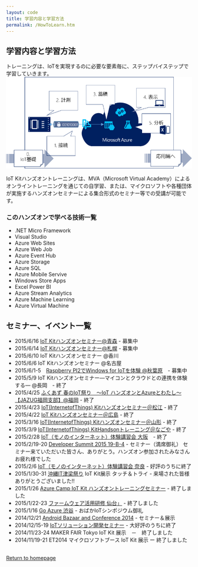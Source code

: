 ```yaml
---
layout: code
title: 学習内容と学習方法
permalink: /HowToLearn.htm
---
```


## 学習内容と学習方法

トレーニングは、IoTを実現するのに必要な要素毎に、ステップバイステップで学習していきます。
<img src="images/LearningStep2.png">

IoT Kitハンズオントレーニングは、MVA（Microsoft Virtual Academy）によるオンライントレーニングを通じての自学習、または、マイクロソフトや各種団体が実施するハンズオンセミナーによる集合形式のセミナー等での受講が可能です。

### このハンズオンで学べる技術一覧

* .NET Micro Framework
* Visual Studio
* Azure Web Sites
* Azure Web Job
* Azure Event Hub
* Azure Storage
* Azure SQL
* Azure Mobile Servive
* Windows Store Apps
* Excel Power BI
* Azure Stream Analytics
* Azure Machine Learning
* Azure Virtual Machine

## セミナー、イベント一覧

* 2015/6/16  [IoT Kitハンズオンセミナー@青森](https://sites.google.com/site/aomoriiot/H27/1) - 募集中
* 2015/6/14  [IoT Kitハンズオンセミナー@札幌](http://iot-algyan-do.connpass.com/event/15188/) - 募集中
* 2015/6/10  IoT Kitハンズオンセミナー @香川
* 2015/6/6   IoT Kitハンズオンセミナー @名古屋
* 2015/6/1-5　[Raspberry PI2でWindows for IoTを体験 @秋葉原](http://windows10.connpass.com/)　- 募集中
* 2015/5/9   IoT Kitハンズオンセミナー―マイコンとクラウドとの連携を体験する― @長岡　- 終了
* 2015/4/25  [ふくあず 春のIoT祭り　～IoT ハンズオンとAzureとわたし～ 【JAZUG福岡支部】@福岡](https://jazug.doorkeeper.jp/events/22353) - 終了
* 2015/4/23  [IoT(InternetofThings) Kitハンズオンセミナー＠松江](https://itradar.doorkeeper.jp/events/22529) - 終了
* 2015/4/22  [IoT Kitハンズオンセミナー＠広島](https://msevents.microsoft.com/CUI/EventDetail.aspx?EventID=1032622021&Culture=ja-JP&community=0) - 終了
* 2015/3/16  [IoT(InternetofThings) Kitハンズオンセミナー＠山形](https://docs.google.com/forms/d/111ttZFk1_9cXz7aP9yRC6ItqsJ9K-EjJifq8XnScjPA/viewform?c=0&w=1) - 終了
* 2015/3/9  [IoT(InternetofThings) KitHandsonトレーニング＠なごや](http://partake.in/events/a7d9efc3-c5bc-4d2a-b447-4674ce5cd4f6) - 終了
* 2015/2/28 [IoT（モノのインターネット）体験講習会 大阪](http://eccsmartapp.doorkeeper.jp/events/20724)　- 終了
* 2015/2/19-20 [Developer Summit 2015 19-B-4](http://event.shoeisha.jp/devsumi/20150219/timetable) - セミナー（満席御礼） セミナー来ていただいた皆さん、ありがとう。ハンズオン参加されたみなさんお疲れ様でした
* 2015/2/6 [IoT（モノのインターネット）体験講習会 奈良](http://www.pref.nara.jp/item/133489.htm) - 好評のうちに終了
* 2015/1/30-31 [沖縄IT津梁祭り](http://www.it-matsuri.net/index.html) IoT Kit展示 タッチ＆トライ - 来場された皆様ありがとうございました‼
* 2015/1/26 [Azure Camp IoT Kit ハンズオントレーニングセミナー](https://msevents.microsoft.com/CUI/EventDetail.aspx?EventID=1032609294&Culture=ja-JP&community=0) - 終了しました
* 2015/1/22-23 [ファームウェア活用研修 仙台」](http://www.mit.pref.miyagi.jp/embedded/kensyu_26/#firmware) - 終了しました
* 2015/1/16 [Go Azure 渋谷](http://r.jazug.jp/) - おばかIoTシンポジウム御礼
* 2014/12/21 [Android Bazaar and Conference 2014](http://abc.android-group.jp/2014w/) - セミナー＆展示
* 2014/12/15-19 [IoTソリューション開発セミナー](http://www.microsoft.com/ja-jp/mic/seminar/iot_ml.aspx) - 大好評のうちに終了　
* 2014/11/23-24 MAKER FAIR Tokyo IoT Kit 展示　－　終了しました
* 2014/11/19-21 ET2014 マイクロソフトブース IoT Kit 展示 ー 終了しました


<br/>
<a class="btn btn-default" href="index.htm" role="button">Return to homepage</a>
